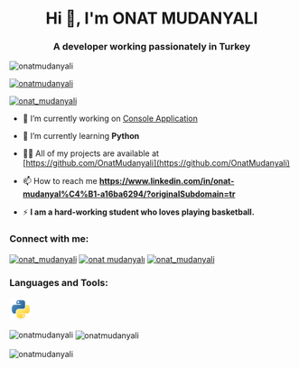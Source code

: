 <h1 align="center">Hi 👋, I'm ONAT MUDANYALI</h1>
<h3 align="center">A developer working passionately in Turkey</h3>

<p align="left"> <img src="https://komarev.com/ghpvc/?username=onatmudanyali&label=Profile%20views&color=0e75b6&style=flat" alt="onatmudanyali" /> </p>

<p align="left"> <a href="https://github.com/ryo-ma/github-profile-trophy"><img src="https://github-profile-trophy.vercel.app/?username=onatmudanyali" alt="onatmudanyali" /></a> </p>

<p align="left"> <a href="https://twitter.com/onat_mudanyali" target="blank"><img src="https://img.shields.io/twitter/follow/onat_mudanyali?logo=twitter&style=for-the-badge" alt="onat_mudanyali" /></a> </p>

- 🔭 I’m currently working on [Console Application](https://github.com/OnatMudanyali/Proje1-Konsol-Uygulamas)

- 🌱 I’m currently learning **Python**

- 👨‍💻 All of my projects are available at [https://github.com/OnatMudanyali](https://github.com/OnatMudanyali)

- 📫 How to reach me **https://www.linkedin.com/in/onat-mudanyal%C4%B1-a16ba6294/?originalSubdomain=tr**

- ⚡ **I am a hard-working student who loves playing basketball.**

<h3 align="left">Connect with me:</h3>
<p align="left">
<a href="https://twitter.com/onat_mudanyali" target="blank"><img align="center" src="https://raw.githubusercontent.com/rahuldkjain/github-profile-readme-generator/master/src/images/icons/Social/twitter.svg" alt="onat_mudanyali" height="30" width="40" /></a>
<a href="https://linkedin.com/in/onatmudanyalı(https://www.linkedin.com/in/onat-mudanyal%C4%B1)" target="blank"><img align="center" src="https://raw.githubusercontent.com/rahuldkjain/github-profile-readme-generator/master/src/images/icons/Social/linked-in-alt.svg" alt="onat mudanyalı" height="30" width="40" /></a>
<a href="https://instagram.com/onat_mudanyali" target="blank"><img align="center" src="https://raw.githubusercontent.com/rahuldkjain/github-profile-readme-generator/master/src/images/icons/Social/instagram.svg" alt="onat_mudanyali" height="30" width="40" /></a>


<h3 align="left">Languages and Tools:</h3>
<p align="left"> <a href="https://www.python.org" target="_blank" rel="noreferrer"> <img src="https://raw.githubusercontent.com/devicons/devicon/master/icons/python/python-original.svg" alt="python" width="40" height="40"/> </a> </p>

<p><img align="left" src="https://github-readme-stats.vercel.app/api/top-langs?username=onatmudanyali&show_icons=true&locale=en&layout=compact" alt="onatmudanyali" /></p>

<p>&nbsp;<img align="center" src="https://github-readme-stats.vercel.app/api?username=onatmudanyali&show_icons=true&locale=en" alt="onatmudanyali" /></p>

<p><img align="center" src="https://github-readme-streak-stats.herokuapp.com/?user=onatmudanyali&" alt="onatmudanyali" /></p>




